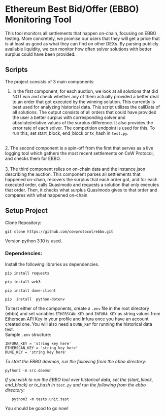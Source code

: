 
# Ethereum Best Bid/Offer (EBBO) Monitoring Tool

  

This tool monitors all settlements that happen on-chain, focusing on EBBO testing. More concretely, we promise our users that they will get a price that is at least as good as what they can find on other DEXs. By parsing publicly available liquidity, we can monitor how often solver solutions with better surplus could have been provided.

  
## Scripts

The project consists of 3 main components: <br>


1. In the first component, for each auction, we look at all solutions that did NOT win and check whether any of them actually provided a better deal to an order that got executed by the winning solution. This currently is best used for analyzing historical data. This script utilizes the callData of all solutions.
The output consists of all orders that could have provided the user a better surplus with corresponding solver and absolute/relative values of the surplus difference. It also provides the error rate of each solver. The competition endpoint is used for this. To run this, set start_block, end_block or tx_hash in `test.py`.
<br>
2. The second component is a spin-off from the first that serves as a live logging tool which gathers the most recent settlements on CoW Protocol, and checks them for EBBO. <br>
<br>
3. The third component relies on on-chain data and the instance.json describing the auction. This component parses all settlements that happened on-chain, recovers the surplus that each order got, and for each executed order, calls Quasimodo and requests a solution that only executes that order. Then, it checks what surplus Quasimodo gives to that order and compares with what happened on-chain.

  

## Setup Project

Clone Repository: <br>
  

    git clone https://github.com/cowprotocol/ebbo.git


Version python 3.10 is used. <br>

### Dependencies:


Install the following libraries as dependencies. <br>

    pip install requests
    
    pip install web3
    
    pip install dune-client
    
    pip  install  python-dotenv
  

To test either of the components, create a `.env` file in the root directory (ebbo) and set variables `ETHERSCAN_KEY` and `INFURA_KEY` as string values from [Etherscan API Key](https://etherscan.io/myapikey) in your profile and Infura once you have an account created one. You will also need a `DUNE_KEY` for running the historical data test. <br>
Sample `.env` structure:

    INFURA_KEY = 'string key here'
    ETHERSCAN_KEY = 'string key here'
    DUNE_KEY = 'string key here'


*To start the EBBO daemon, run the following from the ebbo directory:* <br>

    python3 -m src.daemon

*If you wish to run the EBBO tool over historical data, set the (start_block, end_block) or tx_hash in `test.py` and run the following from the ebbo directory:* <br>

       python3 -m tests.unit.test

You should be good to go now!



